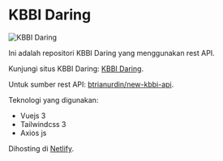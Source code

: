 # KBBI Daring

![KBBI Daring](/public/favicon.ico "KBBI Daring")

Ini adalah repositori KBBI Daring yang menggunakan rest API.

Kunjungi situs KBBI Daring: [KBBI Daring](https://kbbidaring.netlify.app/).

Untuk sumber rest API: [btrianurdin/new-kbbi-api](https://github.com/btrianurdin/new-kbbi-api).

Teknologi yang digunakan:

* Vuejs 3
* Tailwindcss 3
* Axios js
  
Dihosting di [Netlify](https://www.netlify.com/).
